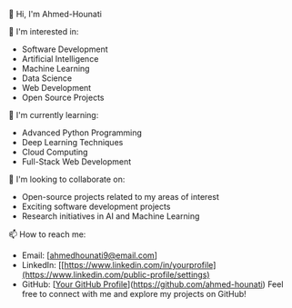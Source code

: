 👋 Hi, I'm Ahmed-Hounati

👀 I'm interested in:
- Software Development
- Artificial Intelligence
- Machine Learning
- Data Science
- Web Development
- Open Source Projects

🌱 I'm currently learning:
- Advanced Python Programming
- Deep Learning Techniques
- Cloud Computing
- Full-Stack Web Development

💞️ I'm looking to collaborate on:
- Open-source projects related to my areas of interest
- Exciting software development projects
- Research initiatives in AI and Machine Learning

📫 How to reach me:
- Email: [ahmedhounati9@email.com]
- LinkedIn: [[https://www.linkedin.com/in/yourprofile](https://www.linkedin.com/public-profile/settings)
- GitHub: [[Your GitHub Profile](https://github.com/ahmed-hounati)](https://github.com/ahmed-hounati)
Feel free to connect with me and explore my projects on GitHub!

